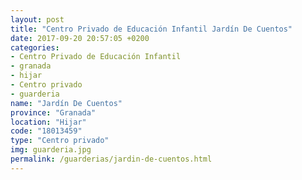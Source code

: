 ```yaml
---
layout: post
title: "Centro Privado de Educación Infantil Jardín De Cuentos"
date: 2017-09-20 20:57:05 +0200
categories:
- Centro Privado de Educación Infantil
- granada
- hijar
- Centro privado
- guarderia
name: "Jardín De Cuentos"
province: "Granada"
location: "Hijar"
code: "18013459"
type: "Centro privado"
img: guarderia.jpg
permalink: /guarderias/jardin-de-cuentos.html
---
```

